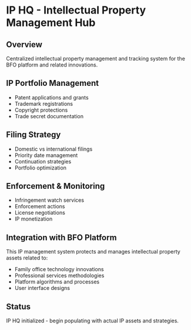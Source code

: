 # IP HQ - Intellectual Property Management Hub

## Overview
Centralized intellectual property management and tracking system for the BFO platform and related innovations.

## IP Portfolio Management
- Patent applications and grants
- Trademark registrations
- Copyright protections
- Trade secret documentation

## Filing Strategy
- Domestic vs international filings
- Priority date management
- Continuation strategies
- Portfolio optimization

## Enforcement & Monitoring
- Infringement watch services
- Enforcement actions
- License negotiations
- IP monetization

## Integration with BFO Platform
This IP management system protects and manages intellectual property assets related to:
- Family office technology innovations
- Professional services methodologies
- Platform algorithms and processes
- User interface designs

## Status
IP HQ initialized - begin populating with actual IP assets and strategies.